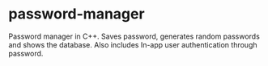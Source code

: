# password-manager
Password manager in C++. Saves password, generates random passwords and shows the database.
Also includes In-app user authentication through password.
